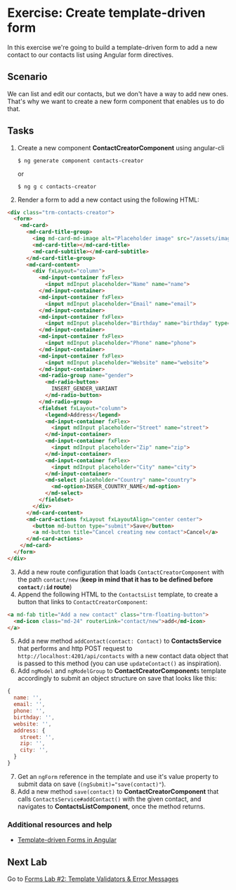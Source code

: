 # Exercise: Create template-driven form

In this exercise we're going to build a template-driven form to add a new contact to our contacts list using Angular form directives.

## Scenario

We can list and edit our contacts, but we don't have a way to add new ones. That's why we want to create a new form component that enables us to do that.

## Tasks

1. Create a new component **ContactCreatorComponent** using angular-cli

    ```
    $ ng generate component contacts-creator
    ```
    or

    ```
    $ ng g c contacts-creator
    ```
2. Render a form to add a new contact using the following HTML:

  ```html
  <div class="trm-contacts-creator">
    <form>
      <md-card>
        <md-card-title-group>
          <img md-card-md-image alt="Placeholder image" src="/assets/images/placeholder.png">
          <md-card-title></md-card-title>
          <md-card-subtitle></md-card-subtitle>
        </md-card-title-group>
        <md-card-content>
          <div fxLayout="column">
            <md-input-container fxFlex>
              <input mdInput placeholder="Name" name="name">
            </md-input-container>
            <md-input-container fxFlex>
              <input mdInput placeholder="Email" name="email">
            </md-input-container>
            <md-input-container fxFlex>
              <input mdInput placeholder="Birthday" name="birthday" type="date">
            </md-input-container>
            <md-input-container fxFlex>
              <input mdInput placeholder="Phone" name="phone">
            </md-input-container>
            <md-input-container fxFlex>
              <input mdInput placeholder="Website" name="website">
            </md-input-container>
            <md-radio-group name="gender">
              <md-radio-button>
                INSERT_GENDER_VARIANT
              </md-radio-button>
            </md-radio-group>
            <fieldset fxLayout="column">
              <legend>Address</legend>
              <md-input-container fxFlex>
                <input mdInput placeholder="Street" name="street">
              </md-input-container>
              <md-input-container fxFlex>
                <input mdInput placeholder="Zip" name="zip">
              </md-input-container>
              <md-input-container fxFlex>
                <input mdInput placeholder="City" name="city">
              </md-input-container>
              <md-select placeholder="Country" name="country">
                <md-option>INSER_COUNTRY_NAME</md-option>
              </md-select>
            </fieldset>
          </div>
        </md-card-content>
        <md-card-actions fxLayout fxLayoutAlign="center center">
          <button md-button type="submit">Save</button>
          <a md-button title="Cancel creating new contact">Cancel</a>
        </md-card-actions>
      </md-card>
    </form>
  </div>
  ```
3. Add a new route configuration that loads `ContactCreatorComponent` with the path `contact/new` (**keep in mind that it has to be defined before `contact/:id` route**)
4. Append the following HTML to the `ContactsList` template, to create a button that links to `ContactCreatorComponent`:

  ```html
  <a md-fab title="Add a new contact" class="trm-floating-button">
    <md-icon class="md-24" routerLink="contact/new">add</md-icon>
  </a>
  ```

5. Add a new method `addContact(contact: Contact)` to **ContactsService** that performs and http POST request to `http://localhost:4201/api/contacts` with a new contact data object that is passed to this method (you can use `updateContact()` as inspiration).
6. Add `ngModel` and `ngModelGroup` to **ContactCreatorComponent**s template accordingly to submit an object structure on save that looks like this:

  ```js
  {
    name: '',
    email: '',
    phone: '',
    birthday: '',
    website: '',
    address: {
      street: '',
      zip: '',
      city: '',
    }
  }
  ```

7. Get an `ngForm` reference in the template and use it's value property to submit data on save (`(ngSubmit)="save(contact)"`).
8. Add a new method `save(contact)` to  **ContactCreatorComponent** that calls `ContactsService#addContact()` with the given contact, and navigates to **ContactsListComponent**, once the method returns.

### Additional resources and help

- [Template-driven Forms in Angular](http://blog.thoughtram.io/angular/2016/03/21/template-driven-forms-in-angular-2.html)


## Next Lab

Go to [Forms Lab #2: Template Validators & Error Messages](https://github.com/thoughtram/angular2-master-class-exercise-descriptions/blob/master/exercises/forms/exercise-2_template-validators-and-error-messages.md)

